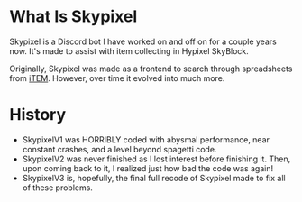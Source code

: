 # What Is Skypixel
Skypixel is a Discord bot I have worked on and off on for a couple years now. It's made to assist with item collecting in Hypixel SkyBlock.

Originally, Skypixel was made as a frontend to search through spreadsheets from [iTEM](https://tem.cx/). However, over time it evolved into much more.

# History
- SkypixelV1 was HORRIBLY coded with abysmal performance, near constant crashes, and a level beyond spagetti code.
- SkypixelV2 was never finished as I lost interest before finishing it. Then, upon coming back to it, I realized just how bad the code was again!
- SkypixelV3 is, hopefully, the final full recode of Skypixel made to fix all of these problems.
